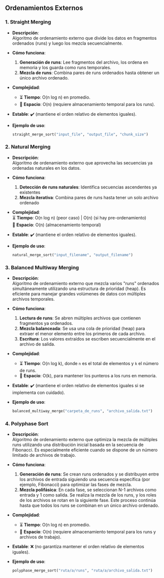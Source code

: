 ## Ordenamientos Externos

### 1. Straight Merging 
- **Descripción**:  
  Algoritmo de ordenamiento externo que divide los datos en fragmentos ordenados (runs) y luego los mezcla secuencialmente.  

- **Cómo funciona**:  
  1. **Generación de runs**: Lee fragmentos del archivo, los ordena en memoria y los guarda como runs temporales.  
  2. **Mezcla de runs**: Combina pares de runs ordenados hasta obtener un único archivo ordenado.  

- **Complejidad**:  
  - ⏳ **Tiempo**: O(n log n) en promedio.  
  - 💾 **Espacio**: O(n) (requiere almacenamiento temporal para los runs).  

- **Estable**: ✔️ (mantiene el orden relativo de elementos iguales).  

- **Ejemplo de uso**:  
  ```python
  straight_merge_sort("input_file", "output_file", "chunk_size")

### 2. Natural Merging 

- **Descripción**:  
Algoritmo de ordenamiento externo que aprovecha las secuencias ya ordenadas naturales en los datos.  

- **Cómo funciona**:  
    1. **Detección de runs naturales**: Identifica secuencias ascendentes ya existentes  
    2. **Mezcla iterativa**: Combina pares de runs hasta tener un solo archivo ordenado  

- **Complejidad**:  
⏳ **Tiempo**: O(n log n) (peor caso) | O(n) (si hay pre-ordenamiento)  
💾 **Espacio**: O(n) (almacenamiento temporal)  

- **Estable**: ✔️ (mantiene el orden relativo de elementos iguales).

- **Ejemplo de uso**:  
    ```python
    natural_merge_sort("input_filename", "output_filename")

### 3. Balanced Multiway Merging
- **Descripción**:  
  Algoritmo de ordenamiento externo que mezcla varios "runs" ordenados simultáneamente utilizando una estructura de prioridad (heap). Es eficiente para manejar grandes volúmenes de datos con múltiples archivos temporales.

- **Cómo funciona**:  
  1. **Lectura de runs**: Se abren múltiples archivos que contienen fragmentos ya ordenados.  
  2. **Mezcla balanceada**: Se usa una cola de prioridad (heap) para extraer el menor elemento entre los primeros de cada archivo.  
  3. **Escritura**: Los valores extraídos se escriben secuencialmente en el archivo de salida.

- **Complejidad**:  
  - ⏳ **Tiempo**: O(n log k), donde `n` es el total de elementos y `k` el número de runs.  
  - 💾 **Espacio**: O(k), para mantener los punteros a los runs en memoria.  

- **Estable**: ✔️ (mantiene el orden relativo de elementos iguales si se implementa con cuidado).  

- **Ejemplo de uso**:  
  ```python
  balanced_multiway_merge("carpeta_de_runs", "archivo_salida.txt")

### 4. Polyphase Sort
- **Descripción**:  
  Algoritmo de ordenamiento externo que optimiza la mezcla de múltiples runs utilizando una distribución inicial basada en la secuencia de Fibonacci. Es especialmente eficiente cuando se dispone de un número limitado de archivos de trabajo.

- **Cómo funciona**:  
  1. **Generación de runs**: Se crean runs ordenados y se distribuyen entre los archivos de entrada siguiendo una secuencia específica (por ejemplo, Fibonacci) para optimizar las fases de mezcla.  
  2. **Mezcla polifásica**: En cada fase, se seleccionan N-1 archivos como entrada y 1 como salida. Se realiza la mezcla de los runs, y los roles de los archivos se rotan en la siguiente fase. Este proceso continúa hasta que todos los runs se combinan en un único archivo ordenado.

- **Complejidad**:  
  - ⏳ **Tiempo**: O(n log n) en promedio.  
  - 💾 **Espacio**: O(n) (requiere almacenamiento temporal para los runs y archivos de trabajo).

- **Estable**: ❌ (no garantiza mantener el orden relativo de elementos iguales).

- **Ejemplo de uso**:  
  ```python
  polyphase_merge_sort("ruta/a/runs", "ruta/a/archivo_salida.txt")



